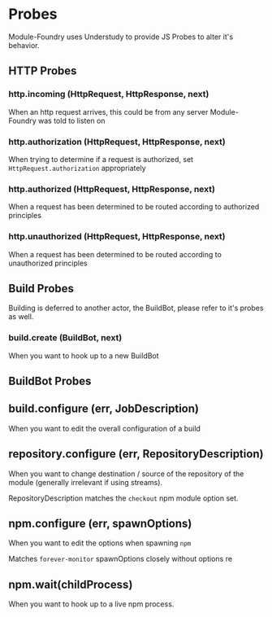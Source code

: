 # Probes

Module-Foundry uses Understudy to provide JS Probes to alter it's behavior.

## HTTP Probes

### http.incoming (HttpRequest, HttpResponse, next)

When an http request arrives, this could be from any server Module-Foundry was told to listen on

### http.authorization (HttpRequest, HttpResponse, next)

When trying to determine if a request is authorized, set `HttpRequest.authorization` appropriately

### http.authorized (HttpRequest, HttpResponse, next)

When a request has been determined to be routed according to authorized principles

### http.unauthorized (HttpRequest, HttpResponse, next)

When a request has been determined to be routed according to unauthorized principles

## Build Probes

Building is deferred to another actor, the BuildBot, please refer to it's probes as well.

### build.create (BuildBot, next)

When you want to hook up to a new BuildBot

## BuildBot Probes

## build.configure (err, JobDescription)

When you want to edit the overall configuration of a build

## repository.configure (err, RepositoryDescription)

When you want to change destination / source of the repository of the module (generally irrelevant if using streams).

RepositoryDescription matches the `checkout` npm module option set.

## npm.configure (err, spawnOptions)

When you want to edit the options when spawning `npm`

Matches `forever-monitor` spawnOptions closely without options re

## npm.wait(childProcess)

When you want to hook up to a live npm process.
